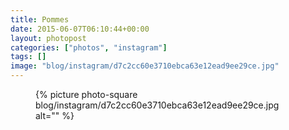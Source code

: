 ```yaml
---
title: Pommes
date: 2015-06-07T06:10:44+00:00
layout: photopost
categories: ["photos", "instagram"]
tags: []
image: "blog/instagram/d7c2cc60e3710ebca63e12ead9ee29ce.jpg"
---
```


<figure class="photo photo--square">
  {% picture photo-square blog/instagram/d7c2cc60e3710ebca63e12ead9ee29ce.jpg alt="" %}
</figure>


